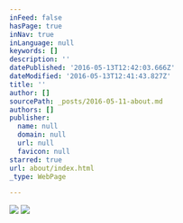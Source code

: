 ```yaml
---
inFeed: false
hasPage: true
inNav: true
inLanguage: null
keywords: []
description: ''
datePublished: '2016-05-13T12:42:03.666Z'
dateModified: '2016-05-13T12:41:43.827Z'
title: ''
author: []
sourcePath: _posts/2016-05-11-about.md
authors: []
publisher:
  name: null
  domain: null
  url: null
  favicon: null
starred: true
url: about/index.html
_type: WebPage

---
```

![](https://the-grid-user-content.s3-us-west-2.amazonaws.com/1c6e512e-657b-47c7-b22f-f33d888557e6.jpg)
![](https://the-grid-user-content.s3-us-west-2.amazonaws.com/e541a712-771c-4597-8e91-f5431ab895dc.jpg)